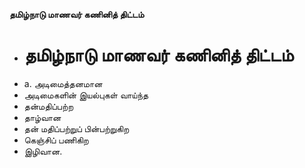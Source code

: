 **தமிழ்நாடு மாணவர் கணினித் திட்டம்**
- # தமிழ்நாடு மாணவர் கணினித் திட்டம்
- a. அடிமைத்தனமான
- அடிமைகளின் இயல்புகள் வாய்ந்த
- தன்மதிப்பற்ற
- தாழ்வான
- தன் மதிப்பற்றுப் பின்பற்றுகிற
- கெஞ்சிப் பணிகிற
- இழிவான.

